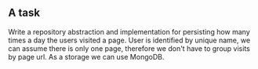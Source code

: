 ## A task
Write a repository abstraction and implementation for persisting how many times a day the users visited a page. User is identified by unique name, we can assume there is only one page, therefore we don't have to group visits by page url. As a storage we can use MongoDB.
